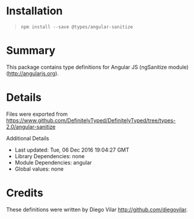 # Installation
> `npm install --save @types/angular-sanitize`

# Summary
This package contains type definitions for Angular JS (ngSanitize module) (http://angularjs.org).

# Details
Files were exported from https://www.github.com/DefinitelyTyped/DefinitelyTyped/tree/types-2.0/angular-sanitize

Additional Details
 * Last updated: Tue, 06 Dec 2016 19:04:27 GMT
 * Library Dependencies: none
 * Module Dependencies: angular
 * Global values: none

# Credits
These definitions were written by Diego Vilar <http://github.com/diegovilar>.
